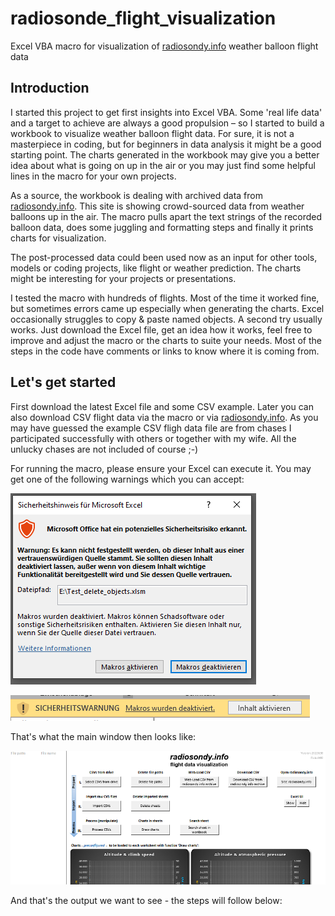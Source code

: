# radiosonde_flight_visualization
Excel VBA macro for visualization of [radiosondy.info](https://radiosondy.info) weather balloon flight data

## Introduction
I started this project to get first insights into Excel VBA. Some 'real life data' and a target to achieve are always a good propulsion – so I started to build a workbook to visualize weather balloon flight data. 
For sure, it is not a masterpiece in coding, but for beginners in data analysis it might be a good starting point. The charts generated in the workbook may give you a better idea about what is going on up in the air or you may just find some helpful lines in the macro for your own projects.

As a source, the workbook is dealing with archived data from [radiosondy.info](https://radiosondy.info). This site is showing crowd-sourced data from weather balloons up in the air. 
The macro pulls apart the text strings of the recorded balloon data, does some juggling and formatting steps and finally it prints charts for visualization.

The post-processed data could been used now as an input for other tools, models or coding projects, like flight or weather prediction. The charts might be interesting for your projects or presentations.

I tested the macro with hundreds of flights. Most of the time it worked fine, but sometimes errors came up especially when generating the charts. Excel occasionally struggles to copy & paste named objects. A second try usually works. Just download the Excel file, get an idea how it works, feel free to improve and adjust the macro or the charts to suite your needs. Most of the steps in the code have comments or links to know where it is coming from.

## Let's get started
First download the latest Excel file and some CSV example. Later you can also download CSV flight data via the macro or via [radiosondy.info](https://radiosondy.info). As you may have guessed the example CSV fligh data file are from chases I participated successfully with others or together with my wife. All the unlucky chases are not included of course ;-)

For running the macro, please ensure your Excel can execute it. You may get one of the following warnings which you can accept:

![Activate_Macros_2.PNG](__used_asset__/Activate_Macros_2.PNG?raw=true "Activate_Macros_2.PNG")

![Activate_Macros.PNG](__used_asset__/Activate_Macros.PNG?raw=true "Activate_Macros.PNG")

That's what the main window then looks like:

![Main_window.png](__used_asset__/Main_window.png?raw=true "Main_window.png")

And that's the output we want to see - the steps will follow below:





